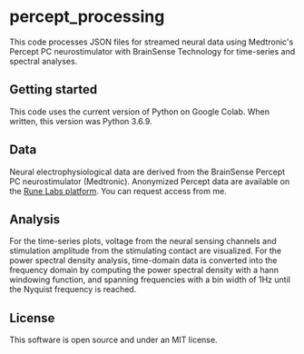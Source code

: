 # percept_processing

This code processes JSON files for streamed neural data using Medtronic's Percept PC neurostimulator
with BrainSense Technology for time-series and spectral analyses. 

## Getting started
This code uses the current version of Python on Google Colab. When written, this version was Python 3.6.9. 

## Data
Neural electrophysiological data are derived from the BrainSense Percept PC neurostimulator (Medtronic). 
Anonymized Percept data are available on the [Rune Labs platform](https://app.runelabs.io/patients).
You can request access from me.

## Analysis
For the time-series plots, voltage from the neural sensing channels and stimulation amplitude from the stimulating contact are visualized.
For the power spectral density analysis, time-domain data is converted into the frequency domain by computing the power spectral density with a hann windowing function, and spanning frequencies with a bin width of 1Hz until the Nyquist frequency is reached.

## License
This software is open source and under an MIT license.

